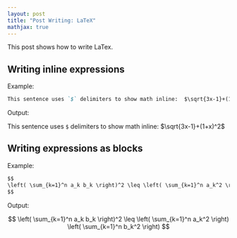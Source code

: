 ```yaml
---
layout: post
title: "Post Writing: LaTeX"
mathjax: true
---
```


This post shows how to write LaTex.

## Writing inline expressions

Example:
  
```markdown
This sentence uses `$` delimiters to show math inline:  $\sqrt{3x-1}+(1+x)^2$
```

Output:

This sentence uses `$` delimiters to show math inline:  $\sqrt{3x-1}+(1+x)^2$


## Writing expressions as blocks

Example:
  
```markdown
$$
\left( \sum_{k=1}^n a_k b_k \right)^2 \leq \left( \sum_{k=1}^n a_k^2 \right) \left( \sum_{k=1}^n b_k^2 \right)
$$
```

Output:

$$
\left( \sum_{k=1}^n a_k b_k \right)^2 \leq \left( \sum_{k=1}^n a_k^2 \right) \left( \sum_{k=1}^n b_k^2 \right)
$$
